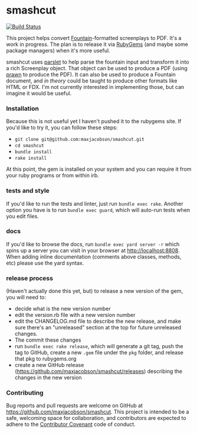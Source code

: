 # smashcut

[![Build Status](https://travis-ci.org/maxjacobson/smashcut.svg?branch=master)](https://travis-ci.org/maxjacobson/smashcut)

This project helps convert [Fountain](http://fountain.io/syntax)-formatted
screenplays to PDF. It's a work in progress. The plan is to release it via
[RubyGems](http://rubygems.org) (and maybe some package managers) when it's more
useful.

smashcut uses [parslet](https://github.com/kschiess/parslet) to help parse the
fountain input and transform it into a rich Screenplay object. That object can
be used to produce a PDF (using [prawn](https://github.com/prawnpdf/prawn/) to
produce the PDF). It can also be used to produce a Fountain document, and *in
theory* could be taught to produce other formats like HTML or FDX. I'm not
currently interested in implementing those, but can imagine it would be useful.

### Installation

Because this is not useful yet I haven't pushed it to the rubygems site. If
you'd like to try it, you can follow these steps:

* `git clone git@github.com:maxjacobson/smashcut.git`
* `cd smashcut`
* `bundle install`
* `rake install`

At this point, the gem is installed on your system and you can require it from
your ruby programs or from within irb.

### tests and style

If you'd like to run the tests and linter, just run `bundle exec rake`. Another
option you have is to run `bundle exec guard`, which will auto-run tests when
you edit files.

### docs

If you'd like to browse the docs, run `bundle exec yard server -r` which spins
up a server you can visit in your browser at <http://localhost:8808>. When
adding inline documentation (comments above classes, methods, etc) please use
the yard syntax.

### release process

(Haven't actually done this yet, but) to release a new version of the gem, you
will need to:

* decide what is the new version number
* edit the version.rb file with a new version number
* edit the CHANGELOG.md file to describe the new release, and make sure there's
  an "unreleased" section at the top for future unreleased changes.
* The commit these changes
* run `bundle exec rake release`, which will generate a git tag, push the tag to
  GitHub, create a new `.gem` file under the `pkg` folder, and release that pkg
  to rubygems.org
* create a new GitHub release
  (<https://github.com/maxjacobson/smashcut/releases>) describing the changes in
  the new version

### Contributing

Bug reports and pull requests are welcome on GitHub at
<https://github.com/maxjacobson/smashcut>. This project is intended to be a
safe, welcoming space for collaboration, and contributors are expected to
adhere to the [Contributor Covenant](http://contributor-covenant.org) code of
conduct.

